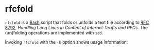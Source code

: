 # rfcfold

`rfcfold` is a [Bash](https://www.gnu.org/software/bash/)
script that folds or unfolds a text file according to
[RFC 8792](https://www.rfc-editor.org/info/rfc8792),
*Handling Long Lines in Content of Internet-Drafts and RFCs*.
The (un)folding operations are implemented with `sed`.

Invoking `rfcfold` with the `-h` option shows usage information.
